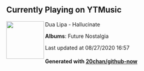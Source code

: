 ## Currently Playing on YTMusic

[<img align="left" width="100" src="https://lh3.googleusercontent.com/OGVRNPkSMM36p2Fbze4OwKusm0xDtGiakKqOL4x7kTnKuFxf0JDA9qrUb9N107NxRv-WUFOjfL-rX7l3pg">](https://music.youtube.com/channel/UCzVb0SIXp9q9PeKCcFjsBtA)

Dua Lipa - Hallucinate

**Albums**: Future Nostalgia

Last updated at 08/27/2020 16:57

#### Generated with [20chan/github-now](https://github.com/20chan/github-now)


<!--
**20chan/20chan** is a ✨ _special_ ✨ repository because its `README.md` (this file) appears on your GitHub profile.

Here are some ideas to get you started:

- 🔭 I’m currently working on ...
- 🌱 I’m currently learning ...
- 👯 I’m looking to collaborate on ...
- 🤔 I’m looking for help with ...
- 💬 Ask me about ...
- 📫 How to reach me: ...
- 😄 Pronouns: ...
- ⚡ Fun fact: ...
-->
